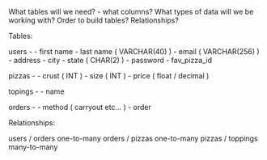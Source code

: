 What tables will we need?
    - what columns?
What types of data will we be working with?
Order to build tables?
Relationships?

Tables:

users -
    - first name 
    - last name ( VARCHAR(40) )
    - email ( VARCHAR(256) )
    - address
    - city
    - state ( CHAR(2) )
    - password
    - fav_pizza_id

pizzas -
    - crust ( INT )
    - size  ( INT )
    - price ( float / decimal )

topings - 
    - name

orders -
    - method ( carryout etc... )
    - order

Relationships:

users / orders one-to-many
orders / pizzas one-to-many 
pizzas / toppings many-to-many
